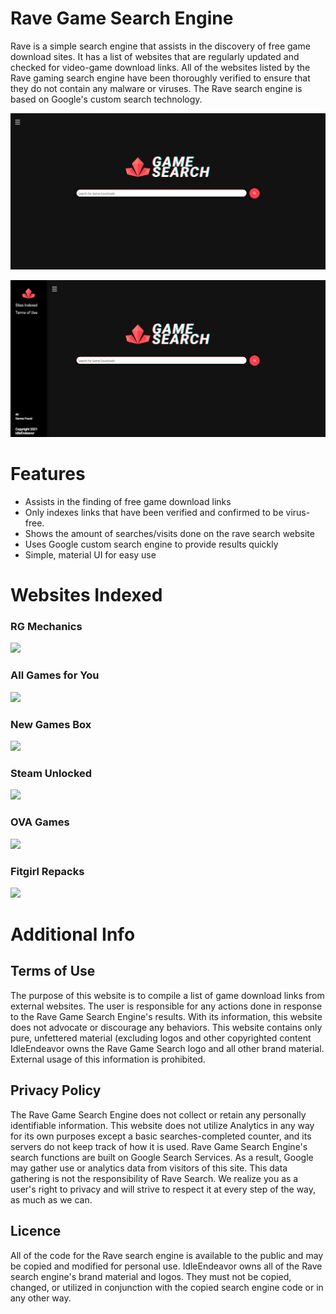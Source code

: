 # Rave Game Search Engine
Rave is a simple search engine that assists in the discovery of free game download sites. It has a list of websites that are regularly updated and checked for video-game download links.
All of the websites listed by the Rave gaming search engine have been thoroughly verified to ensure that they do not contain any malware or viruses.
The Rave search engine is based on Google's custom search technology.

![Screenshot of Rave Game Search Engine Homepage](img/ravesearch-homepage.png)

![Screenshot of Rave Game Search Engine Homepage Dashboard](img/ravesearch-homepage-dashboard.png)

# Features
- Assists in the finding of free game download links
- Only indexes links that have been verified and confirmed to be virus-free.
- Shows the amount of searches/visits done on the rave search website
- Uses Google custom search engine to provide results quickly
- Simple, material UI for easy use

# Websites Indexed
### RG Mechanics
<img src="https://idleendeavor.github.io/gamesearch/img/1.png" width="200">

### All Games for You
<img src="https://idleendeavor.github.io/gamesearch/img/2.png" width="200">

### New Games Box
<img src="https://idleendeavor.github.io/gamesearch/img/3.png" width="200">

### Steam Unlocked
<img src="https://idleendeavor.github.io/gamesearch/img/4.png" width="200">

### OVA Games
<img src="https://idleendeavor.github.io/gamesearch/img/5.png" width="200">

### Fitgirl Repacks
<img src="https://idleendeavor.github.io/gamesearch/img/6.png" width="200">

# Additional Info
## Terms of Use
The purpose of this website is to compile a list of game download links from external websites.
The user is responsible for any actions done in response to the Rave Game Search Engine's results.
With its information, this website does not advocate or discourage any behaviors. This website contains only pure, unfettered material (excluding logos and other copyrighted content
IdleEndeavor owns the Rave Game Search logo and all other brand material. External usage of this information is prohibited.

## Privacy Policy
The Rave Game Search Engine does not collect or retain any personally identifiable information.
This website does not utilize Analytics in any way for its own purposes except a basic searches-completed counter, and its servers do not keep track of how it is used.
Rave Game Search Engine's search functions are built on Google Search Services. As a result, Google may gather use or analytics data from visitors of this site. This data gathering is not the responsibility of Rave Search.
We realize you as a user's right to privacy and will strive to respect it at every step of the way, as much as we can.

## Licence
All of the code for the Rave search engine is available to the public and may be copied and modified for personal use.
IdleEndeavor owns all of the Rave search engine's brand material and logos. They must not be copied, changed, or utilized in conjunction with the copied search engine code or in any other way.
